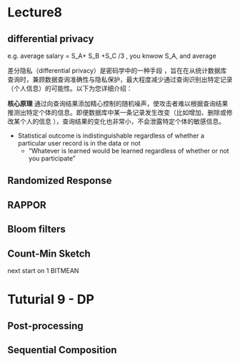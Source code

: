 # Lecture8 
## differential privacy
e.g. average salary =  S_A+ S_B +S_C /3 , you knwow S_A, and average

差分隐私（differential privacy）是密码学中的一种手段 ，旨在在从统计数据库查询时，兼顾数据查询准确性与隐私保护，最大程度减少通过查询识别出特定记录（个人信息）的可能性。以下为您详细介绍：

**核心原理**
通过向查询结果添加精心控制的随机噪声，使攻击者难以根据查询结果推测出特定个体的信息。即便数据库中某一条记录发生改变（比如增加、删除或修改某个人的信息 ），查询结果的变化也非常小，不会泄露特定个体的敏感信息。

- Statistical outcome is indistinguishable regardless of  whether a particular user record is in the data or not
    - “Whatever is learned would be learned regardless of whether or 
not you participate”

## Randomized Response

## RAPPOR

##  Bloom filters

## Count-Min Sketch

next start on 1 BITMEAN

# Tuturial 9 - DP

## Post-processing

## Sequential Composition